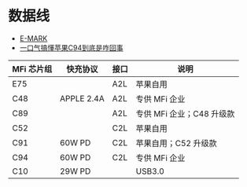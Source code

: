 # 数据线

- [E-MARK](https://www.chongdiantou.com/wp/archives/3754.html)
- [一口气搞懂苹果C94到底是咋回事](https://www.chongdiantou.com/wp/archives/32860.html)

| MFi 芯片组 | 快充协议   | 接口 | 说明                      |
| ---------- | ---------- | ---- | ------------------------- |
| E75        |            | A2L  | 苹果自用                  |
| C48        | APPLE 2.4A | A2L  | 专供 MFi 企业             |
| C89        |            | A2L  | 专供 MFi 企业；C48 升级款 |
| C52        |            | C2L  | 苹果自用                  |
| C91        | 60W PD     | C2L  | 苹果自用；C52 升级款      |
| C94        | 60W PD     | C2L  | 专供 MFi 企业             |
| C10        | 29W PD     |      | USB3.0                    |

